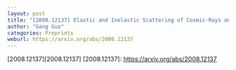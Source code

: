```yaml
---
layout: post
title: "[2008.12137] Elastic and Inelastic Scattering of Cosmic-Rays on Sub-GeV Dark Matter"
author: "Gang Guo"
categories: Preprints
weburl: https://arxiv.org/abs/2008.12137
---
```


[2008.12137][2008.12137]
[2008.12137]: https://arxiv.org/abs/2008.12137
